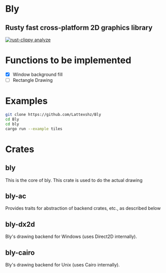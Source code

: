 # Bly
## Rusty fast cross-platform 2D graphics library
[![rust-clippy analyze](https://github.com/Lattexshz/Bly/actions/workflows/rust-clippy.yml/badge.svg)](https://github.com/Lattexshz/Bly/actions/workflows/rust-clippy.yml)

# Functions to be implemented

 - [X] Window background fill
 - [ ] Rectangle Drawing

# Examples
```bash
git clone https://github.com/Lattexshz/Bly
cd Bly
cd bly
cargo run --example tiles
```

# Crates

## bly
This is the core of bly. This crate is used to do the actual drawing

## bly-ac
Provides traits for abstraction of backend crates, etc., as described below

## bly-dx2d
Bly's drawing backend for Windows (uses Direct2D internally).

## bly-cairo
Bly's drawing backend for Unix (uses Cairo internally).